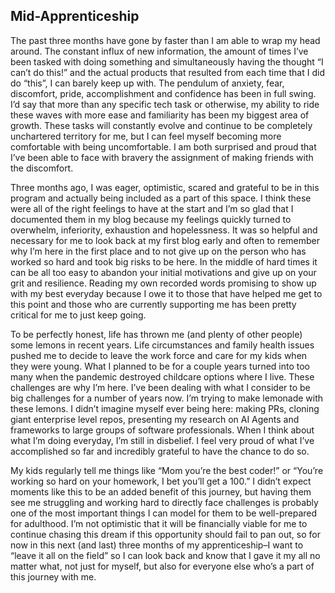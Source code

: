## Mid-Apprenticeship

The past three months have gone by faster than I am able to wrap my head around. The constant influx of new information, the amount of times I’ve been tasked with doing something and simultaneously having the thought “I can’t do this!” and the actual products that resulted from each time that I did do “this”, I can barely keep up with. The pendulum of anxiety, fear, discomfort, pride, accomplishment and confidence has been in full swing. I’d say that more than any specific tech task or otherwise, my ability to ride these waves with more ease and familiarity has been my biggest area of growth. These tasks will constantly evolve and continue to be completely unchartered territory for me, but I can feel myself becoming more comfortable with being uncomfortable. I am both surprised and proud that I’ve been able to face with bravery the assignment of making friends with the discomfort.

Three months ago, I was eager, optimistic, scared and grateful to be in this program and actually being included as a part of this space. I think these were all of the right feelings to have at the start and I’m so glad that I documented them in my blog because my feelings quickly turned to overwhelm, inferiority, exhaustion and hopelessness. It was so helpful and necessary for me to look back at my first blog early and often to remember why I’m here in the first place and to not give up on the person who has worked so hard and took big risks to be here. In the middle of hard times it can be all too easy to abandon your initial motivations and give up on your grit and resilience. Reading my own recorded words promising to show up with my best everyday because I owe it to those that have helped me get to this point and those who are currently supporting me has been pretty critical for me to just keep going. 

To be perfectly honest, life has thrown me (and plenty of other people) some lemons in recent years. Life circumstances and family health issues pushed me to decide to leave the work force and care for my kids when they were young. What I planned to be for a couple years turned into too many when the pandemic destroyed childcare options where I live. These challenges are why I’m here. I’ve been dealing with what I consider to be big challenges for a number of years now. I’m trying to make lemonade with these lemons. I didn’t imagine myself ever being here:  making PRs, cloning giant enterprise level repos, presenting my research on AI Agents and frameworks to large groups of software professionals. When I think about what I’m doing everyday, I’m still in disbelief. I feel very proud of what I’ve accomplished so far and incredibly grateful to have the chance to do so. 

My kids regularly tell me things like “Mom you’re the best coder!” or “You’re working so hard on your homework, I bet you’ll get a 100.” I didn’t expect moments like this to be an added benefit of this journey, but having them see me struggling and working hard to directly face challenges is probably one of the most important things I can model for them to be well-prepared for adulthood. I’m not optimistic that it will be financially viable for me to continue chasing this dream if this opportunity should fail to pan out, so for now in this next (and last) three months of my apprenticeship–I want to “leave it all on the field” so I can look back and know that I gave it my all no matter what, not just for myself, but also for everyone else who’s a part of this journey with me. 
